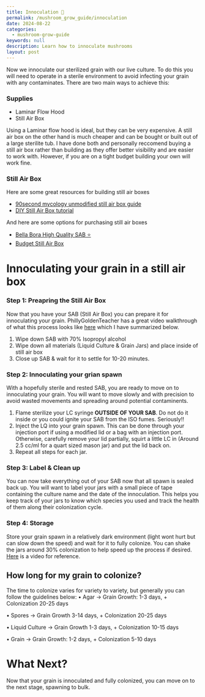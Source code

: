 ```yaml
---
title: Innoculation 💉
permalink: /mushroom_grow_guide/innoculation
date: 2024-08-22
categories:
  - mushroom-grow-guide
keywords: null
description: Learn how to innoculate mushrooms
layout: post
---
```

Now we innoculate our sterilized grain with our live culture.  To do this you will need to operate in a sterile environment to avoid infecting your grain with any contaminates.
There are two main ways to achieve this:

### Supplies

* Laminar Flow Hood
* Still Air Box

Using a Laminar flow hood is ideal, but they can be very expensive.  A still air box on the other hand is much cheaper and can be bought or built out of a large sterilite tub.  I have done both and personally reccomend buying a still air box rather than building as they offer better visibility and are easier to work with.  However, if you are on a tight budget building your own will work fine.

### Still Air Box

Here are some great resources for building still air boxes

* [90second mycology unmodified still air box guide](https://www.reddit.com/r/unclebens/comments/n0ak24/90_second_mycologys_easy_unmodified_still_air_box/)
* [DIY Still Air Box tutorial](https://www.youtube.com/watch?v=svUq2OeQNC)

And here are some options for purchasing still air boxes

* [Bella Bora High Quality SAB ⭐️](https://www.amazon.com/Bella-Bora-Mycology-Sturdy-Mycologists/dp/B0C54BQN1R)
* [Budget Still Air Box](https://www.amazon.com/ZZM-Mycology-Mushroom-Supplies-Scientists/dp/B0D1QN137V)

# Innoculating your grain in a still air box

### Step 1: Preapring the Still Air Box

Now that you have your SAB (Still Air Box) you can prepare it for innoculating your grain.  PhillyGoldenTeacher has a great video walkthrough of what this process looks like [here](https://www.youtube.com/watch?v=n1TrnSCT0V8&t=410s) which I have summarized below.

1. Wipe down SAB with 70% Isopropyl alcohol
2. Wipe down all materials (Liquid Culture & Grain Jars) and place inside of still air box
3. Close up SAB & wait for it to settle for 10-20 minutes.

### Step 2: Innoculating your grian spawn

With a hopefully sterile and rested SAB, you are ready to move on to innoculating your grain.  You will want to move slowly and with precision to avoid wasted movements and spreading around potential contaminents.

1. Flame sterilize your LC syringe **OUTSIDE OF YOUR SAB**.  Do not do it inside or you could ignite your SAB from the ISO fumes.  Seriously!!
2. Inject the LQ into your grain spawn.  This can be done through your injection port if using a modified lid or a bag with an injection port.  Otherwise, carefully remove your lid partially, squirt a little LC in (Around 2.5 cc/ml for a quart sized mason jar) and put the lid back on.
3. Repeat all steps for each jar.

### Step 3: Label & Clean up

You can now take everything out of your SAB now that all spawn is sealed back up.  You will want to label your jars with a small piece of tape containing the culture name and the date of the innoculation.  This helps you keep track of your jars to know which species you used and track the health of them along their colonization cycle.

### Step 4: Storage

Store your grain spawn in a relatively dark environment (light wont hurt but can slow down the speed) and wait for it to fully colonize.  You can shake the jars around 30% colonization to help speed up the process if desired.  [Here](https://www.youtube.com/watch?v=nmB_CAnUlgw) is a video for reference.

## How long for my grain to colonize?

The time to colonize varies for variety to variety, but generally you can follow the guidelines below:
• Agar -> Grain
Growth: 1-3 days, + Colonization 20-25 days

• Spores -> Grain
Growth 3-14 days, + Colonization 20-25 days

• Liquid Culture -> Grain
Growth 1-3 days, + Colonization 10-15 days

• Grain -> Grain
Growth: 1-2 days, + Colonization 5-10 days

# What Next?

Now that your grain is innoculated and fully colonized, you can move on to the next stage, spawning to bulk.
